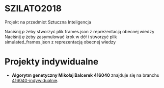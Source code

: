 # SZILATO2018
Projekt na przedmiot Sztuczna Inteligencja  

Naciśnij *p* żeby stworzyć plik frames.json z reprezentacją obecnej wiedzy  
Naciśnij *q* żeby zasymulować krok w dół i  stworzyć plik simulated_frames.json z reprezentacją obecnej wiedzy  

# Projekty indywidualne  
- **Algorytm genetyczny Mikołaj Balcerek 416040** znajduje się na branchu [416040-indywidualnie](https://github.com/MikolajSzumigalski/SZILATO2018/tree/416040-indywidualnie).
